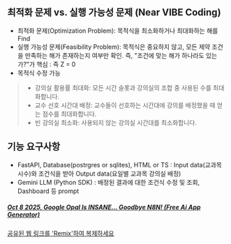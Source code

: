 ## 최적화 문제 vs. 실행 가능성 문제 (Near VIBE Coding)
- 최적화 문제(Optimization Problem): 목적식을 최소화하거나 최대화하는 해를 Find
- 실행 가능성 문제(Feasibility Problem): 목적식은 중요하지 않고, 모든 제약 조건을 만족하는 해가 존재하는지 여부만 확인. 즉, "조건에 맞는 해가 하나라도 있는가?"가 핵심 : 즉 Z = 0
- 목적식 수정 가능
> - 강의실 활용률 최대화: 모든 시간 슬롯과 강의실의 조합 중 사용된 수를 최대화합니다.
> - 교수 선호 시간대 배정: 교수들이 선호하는 시간대에 강의를 배정했을 때 얻는 점수를 최대화합니다.
> - 빈 강의실 최소화: 사용되지 않는 강의실 시간대를 최소화합니다.
>
## 기능 요구사항
- FastAPI, Database(postrgres or sqlites), HTML or TS : Input data(교과목 시수)와 조건식을 받아 Output data(요일별 교과목 강의실 배정)
- Gemini LLM (Python SDK) : 배정된 결과에 대한 조건식 수정 및 조회, Dashboard 등 prompt

##### [Oct 8 2025, Google Opal Is INSANE... Goodbye N8N! (Free Ai App Generator)](https://www.youtube.com/watch?v=FMTiYeW60Q8)

[공유된 웹 링크를 'Remix'하여 복제하세요](https://opal.withgoogle.com/?flow=drive:/14_wnmShL2IKED5HJxbeYVhXDfALrGyH2&shared&mode=app)
